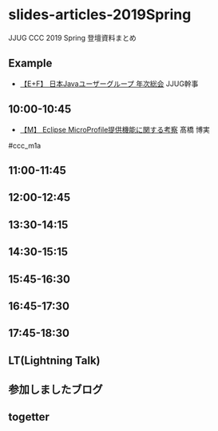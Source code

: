 # slides-articles-2019Spring
JJUG CCC 2019 Spring 登壇資料まとめ

## Example
- [【E+F】 日本Javaユーザーグループ 年次総会](https://ここにスライドURLを入れてね) JJUG幹事

## 10:00-10:45
- [【M】 Eclipse MicroProfile提供機能に関する考察](https://github.com/blob/master/sjjug-ccc/slides-articles-2019Spring/slide/m1a_EclipseMicroProfile.pdf) 髙橋 博実

#ccc_m1a

## 11:00-11:45


## 12:00-12:45


## 13:30-14:15


## 14:30-15:15

## 15:45-16:30


## 16:45-17:30

## 17:45-18:30

## LT(Lightning Talk)


## 参加しましたブログ


## togetter

